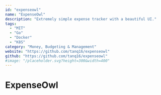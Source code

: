 ```yaml
---
id: "expenseowl"
name: "ExpenseOwl"
description: "Extremely simple expense tracker with a beautiful UI."
tags:
  - "MIT"
  - "Go"
  - "Docker"
  - "K8S"
category: "Money, Budgeting & Management"
website: "https://github.com/tanq16/expenseowl"
github: "https://github.com/tanq16/expenseowl"
#image: "/placeholder.svg?height=300&width=400"
---
```


# ExpenseOwl
